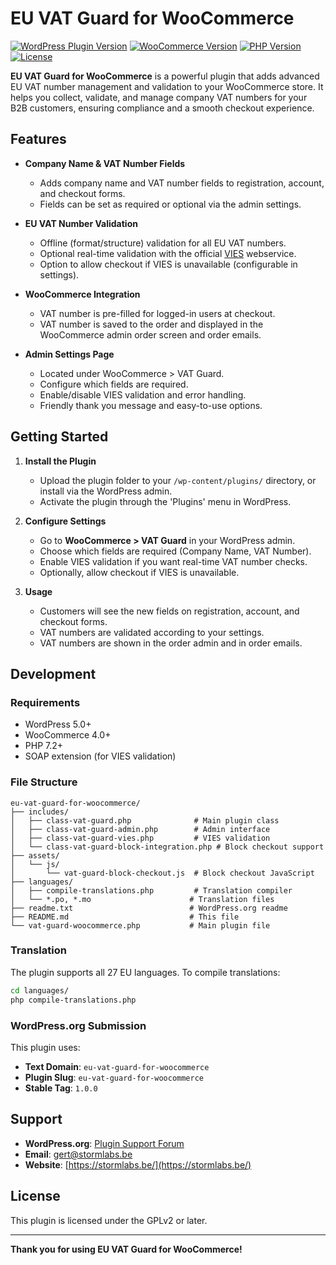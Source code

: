 # EU VAT Guard for WooCommerce

[![WordPress Plugin Version](https://img.shields.io/badge/WordPress-5.0%2B-blue.svg)](https://wordpress.org/)
[![WooCommerce Version](https://img.shields.io/badge/WooCommerce-4.0%2B-purple.svg)](https://woocommerce.com/)
[![PHP Version](https://img.shields.io/badge/PHP-7.2%2B-green.svg)](https://php.net/)
[![License](https://img.shields.io/badge/License-GPLv2%2B-red.svg)](https://www.gnu.org/licenses/gpl-2.0.html)

**EU VAT Guard for WooCommerce** is a powerful plugin that adds advanced EU VAT number management and validation to your WooCommerce store. It helps you collect, validate, and manage company VAT numbers for your B2B customers, ensuring compliance and a smooth checkout experience.

## Features

- **Company Name & VAT Number Fields**
  - Adds company name and VAT number fields to registration, account, and checkout forms.
  - Fields can be set as required or optional via the admin settings.

- **EU VAT Number Validation**
  - Offline (format/structure) validation for all EU VAT numbers.
  - Optional real-time validation with the official [VIES](https://ec.europa.eu/taxation_customs/vies/) webservice.
  - Option to allow checkout if VIES is unavailable (configurable in settings).

- **WooCommerce Integration**
  - VAT number is pre-filled for logged-in users at checkout.
  - VAT number is saved to the order and displayed in the WooCommerce admin order screen and order emails.

- **Admin Settings Page**
  - Located under WooCommerce > VAT Guard.
  - Configure which fields are required.
  - Enable/disable VIES validation and error handling.
  - Friendly thank you message and easy-to-use options.

## Getting Started

1. **Install the Plugin**
   - Upload the plugin folder to your `/wp-content/plugins/` directory, or install via the WordPress admin.
   - Activate the plugin through the 'Plugins' menu in WordPress.

2. **Configure Settings**
   - Go to **WooCommerce > VAT Guard** in your WordPress admin.
   - Choose which fields are required (Company Name, VAT Number).
   - Enable VIES validation if you want real-time VAT number checks.
   - Optionally, allow checkout if VIES is unavailable.

3. **Usage**
   - Customers will see the new fields on registration, account, and checkout forms.
   - VAT numbers are validated according to your settings.
   - VAT numbers are shown in the order admin and in order emails.

## Development

### Requirements
- WordPress 5.0+
- WooCommerce 4.0+
- PHP 7.2+
- SOAP extension (for VIES validation)

### File Structure
```
eu-vat-guard-for-woocommerce/
├── includes/
│   ├── class-vat-guard.php              # Main plugin class
│   ├── class-vat-guard-admin.php        # Admin interface
│   ├── class-vat-guard-vies.php         # VIES validation
│   └── class-vat-guard-block-integration.php # Block checkout support
├── assets/
│   └── js/
│       └── vat-guard-block-checkout.js  # Block checkout JavaScript
├── languages/
│   ├── compile-translations.php         # Translation compiler
│   └── *.po, *.mo                      # Translation files
├── readme.txt                          # WordPress.org readme
├── README.md                           # This file
└── vat-guard-woocommerce.php           # Main plugin file
```

### Translation

The plugin supports all 27 EU languages. To compile translations:

```bash
cd languages/
php compile-translations.php
```

### WordPress.org Submission

This plugin uses:
- **Text Domain**: `eu-vat-guard-for-woocommerce`
- **Plugin Slug**: `eu-vat-guard-for-woocommerce`
- **Stable Tag**: `1.0.0`

## Support

- **WordPress.org**: [Plugin Support Forum](https://wordpress.org/support/plugin/eu-vat-guard-for-woocommerce/)
- **Email**: gert@stormlabs.be
- **Website**: [https://stormlabs.be/](https://stormlabs.be/)

## License

This plugin is licensed under the GPLv2 or later.

---
**Thank you for using EU VAT Guard for WooCommerce!**
